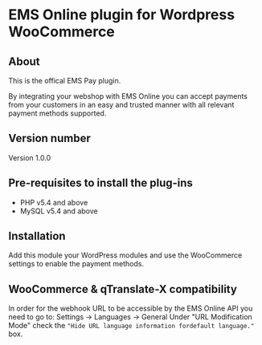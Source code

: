 # EMS Online plugin for Wordpress WooCommerce

## About
This is the offical EMS Pay plugin.

By integrating your webshop with EMS Online you can accept payments from your customers in an easy and trusted manner with all relevant payment methods supported. 

## Version number
Version 1.0.0

## Pre-requisites to install the plug-ins 
* PHP v5.4 and above
* MySQL v5.4 and above

## Installation
Add this module your WordPress modules and use the WooCommerce settings to enable the payment methods.

## WooCommerce & qTranslate-X compatibility
In order for the webhook URL to be accessible by the EMS Online API you need to go to: Settings -> Languages -> General
Under "URL Modification Mode" check the `"Hide URL language information fordefault language."` box.